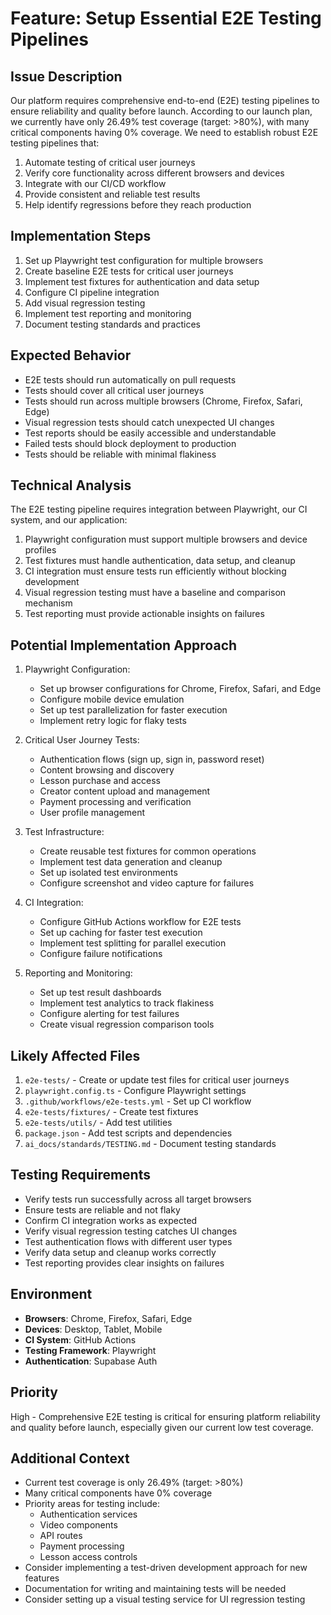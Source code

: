 # Feature: Setup Essential E2E Testing Pipelines

## Issue Description

Our platform requires comprehensive end-to-end (E2E) testing pipelines to ensure reliability and quality before launch. According to our launch plan, we currently have only 26.49% test coverage (target: >80%), with many critical components having 0% coverage. We need to establish robust E2E testing pipelines that:

1. Automate testing of critical user journeys
2. Verify core functionality across different browsers and devices
3. Integrate with our CI/CD workflow
4. Provide consistent and reliable test results
5. Help identify regressions before they reach production

## Implementation Steps

1. Set up Playwright test configuration for multiple browsers
2. Create baseline E2E tests for critical user journeys
3. Implement test fixtures for authentication and data setup
4. Configure CI pipeline integration
5. Add visual regression testing
6. Implement test reporting and monitoring
7. Document testing standards and practices

## Expected Behavior

- E2E tests should run automatically on pull requests
- Tests should cover all critical user journeys
- Tests should run across multiple browsers (Chrome, Firefox, Safari, Edge)
- Visual regression tests should catch unexpected UI changes
- Test reports should be easily accessible and understandable
- Failed tests should block deployment to production
- Tests should be reliable with minimal flakiness

## Technical Analysis

The E2E testing pipeline requires integration between Playwright, our CI system, and our application:

1. Playwright configuration must support multiple browsers and device profiles
2. Test fixtures must handle authentication, data setup, and cleanup
3. CI integration must ensure tests run efficiently without blocking development
4. Visual regression testing must have a baseline and comparison mechanism
5. Test reporting must provide actionable insights on failures

## Potential Implementation Approach

1. Playwright Configuration:
   - Set up browser configurations for Chrome, Firefox, Safari, and Edge
   - Configure mobile device emulation
   - Set up test parallelization for faster execution
   - Implement retry logic for flaky tests

2. Critical User Journey Tests:
   - Authentication flows (sign up, sign in, password reset)
   - Content browsing and discovery
   - Lesson purchase and access
   - Creator content upload and management
   - Payment processing and verification
   - User profile management

3. Test Infrastructure:
   - Create reusable test fixtures for common operations
   - Implement test data generation and cleanup
   - Set up isolated test environments
   - Configure screenshot and video capture for failures

4. CI Integration:
   - Configure GitHub Actions workflow for E2E tests
   - Set up caching for faster test execution
   - Implement test splitting for parallel execution
   - Configure failure notifications

5. Reporting and Monitoring:
   - Set up test result dashboards
   - Implement test analytics to track flakiness
   - Configure alerting for test failures
   - Create visual regression comparison tools

## Likely Affected Files

1. `e2e-tests/` - Create or update test files for critical user journeys
2. `playwright.config.ts` - Configure Playwright settings
3. `.github/workflows/e2e-tests.yml` - Set up CI workflow
4. `e2e-tests/fixtures/` - Create test fixtures
5. `e2e-tests/utils/` - Add test utilities
6. `package.json` - Add test scripts and dependencies
7. `ai_docs/standards/TESTING.md` - Document testing standards

## Testing Requirements

- Verify tests run successfully across all target browsers
- Ensure tests are reliable and not flaky
- Confirm CI integration works as expected
- Verify visual regression testing catches UI changes
- Test authentication flows with different user types
- Verify data setup and cleanup works correctly
- Test reporting provides clear insights on failures

## Environment

- **Browsers**: Chrome, Firefox, Safari, Edge
- **Devices**: Desktop, Tablet, Mobile
- **CI System**: GitHub Actions
- **Testing Framework**: Playwright
- **Authentication**: Supabase Auth

## Priority

High - Comprehensive E2E testing is critical for ensuring platform reliability and quality before launch, especially given our current low test coverage.

## Additional Context

- Current test coverage is only 26.49% (target: >80%)
- Many critical components have 0% coverage
- Priority areas for testing include:
  - Authentication services
  - Video components
  - API routes
  - Payment processing
  - Lesson access controls
- Consider implementing a test-driven development approach for new features
- Documentation for writing and maintaining tests will be needed
- Consider setting up a visual testing service for UI regression testing
